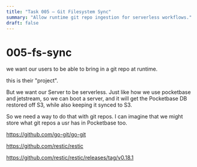 ```yaml
---
title: "Task 005 — Git Filesystem Sync"
summary: "Allow runtime git repo ingestion for serverless workflows."
draft: false
---
```


# 005-fs-sync

we want our users to be able to bring in a git repo at runtime.

this is their "project".

But we want our Server to be serverless. Just like how we use pocketbase and jetstream, so we can boot a server, and it will get the Pocketbase DB restored off S3, while also keeping it synced to S3.

So we need a way to do that with git repos. I can imagine that we might store what git repos a usr has in Pocketbase too.

https://github.com/go-git/go-git

https://github.com/restic/restic

https://github.com/restic/restic/releases/tag/v0.18.1

